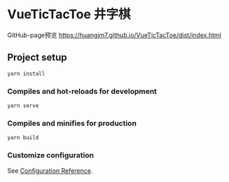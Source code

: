 # VueTicTacToe  井字棋
GitHub-page预览
https://huangjm7.github.io/VueTicTacToe/dist/index.html

## Project setup
```
yarn install
```

### Compiles and hot-reloads for development
```
yarn serve
```

### Compiles and minifies for production
```
yarn build
```

### Customize configuration
See [Configuration Reference](https://cli.vuejs.org/config/).

